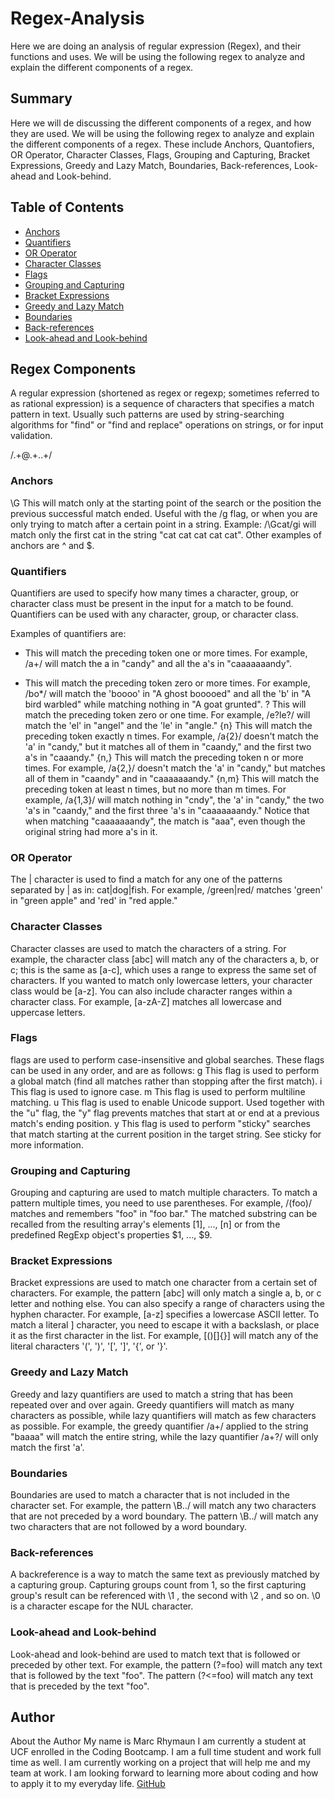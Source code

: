 # Regex-Analysis

Here we are doing an analysis of regular expression (Regex), and their functions and uses. We will be using the following regex to analyze and explain the different components of a regex.
## Summary

Here we will de discussing the different components of a regex, and how they are used. We will be using the following regex to analyze and explain the different components of a regex. These include Anchors, 
Quantofiers, OR Operator, Character Classes, Flags, Grouping and Capturing, Bracket Expressions, Greedy and Lazy Match, Boundaries, Back-references, Look-ahead and Look-behind.


## Table of Contents

- [Anchors](#anchors)
- [Quantifiers](#quantifiers)
- [OR Operator](#or-operator)
- [Character Classes](#character-classes)
- [Flags](#flags)
- [Grouping and Capturing](#grouping-and-capturing)
- [Bracket Expressions](#bracket-expressions)
- [Greedy and Lazy Match](#greedy-and-lazy-match)
- [Boundaries](#boundaries)
- [Back-references](#back-references)
- [Look-ahead and Look-behind](#look-ahead-and-look-behind)

## Regex Components
A regular expression (shortened as regex or regexp; sometimes referred to as rational expression) is a sequence of characters that specifies a match pattern in text. Usually such patterns are used by string-searching algorithms for "find" or "find and replace" operations on strings, or for input validation.

/.+@.+\..+/

### Anchors

 \G This will match only at the starting point of the search or the position the previous successful match ended. Useful with the /g flag, or when you are only trying to match after a certain point in a string.
 Example: /\Gcat/gi will match only the first cat in the string "cat cat cat cat cat".
 Other examples of anchors are ^ and $.


### Quantifiers
Quantifiers are used to specify how many times a character, group, or character class must be present in the input for a match to be found. Quantifiers can be used with any character, group, or character class.

Examples of quantifiers are:
 + This will match the preceding token one or more times. For example, /a+/ will match the a in "candy" and all the a's in "caaaaaaandy".
 * This will match the preceding token zero or more times. For example, /bo*/ will match the 'boooo' in "A ghost booooed" and all the 'b' in "A bird warbled" while matching nothing in "A goat grunted".
 ? This will match the preceding token zero or one time. For example, /e?le?/ will match the 'el' in "angel" and the 'le' in "angle."
 {n} This will match the preceding token exactly n times. For example, /a{2}/ doesn't match the 'a' in "candy," but it matches all of them in "caandy," and the first two a's in "caaandy."
 {n,} This will match the preceding token n or more times. For example, /a{2,}/ doesn't match the 'a' in "candy," but matches all of them in "caandy" and in "caaaaaaandy."
 {n,m} This will match the preceding token at least n times, but no more than m times. For example, /a{1,3}/ will match nothing in "cndy", the 'a' in "candy," the two 'a's in "caandy," and the first three 'a's in "caaaaaaandy." Notice that when matching "caaaaaaandy", the match is "aaa", even though the original string had more a's in it.


### OR Operator
The | character is used to find a match for any one of the patterns separated by | as in: cat|dog|fish. For example, /green|red/ matches 'green' in "green apple" and 'red' in "red apple."

### Character Classes
Character classes are used to match the characters of a string. For example, the character class [abc] will match any of the characters a, b, or c; this is the same as [a-c], which uses a range to express the same set of characters. If you wanted to match only lowercase letters, your character class would be [a-z]. You can also include character ranges within a character class. For example, [a-zA-Z] matches all lowercase and uppercase letters.

### Flags
flags are used to perform case-insensitive and global searches. These flags can be used in any order, and are as follows:
g This flag is used to perform a global match (find all matches rather than stopping after the first match).
i This flag is used to ignore case.
m This flag is used to perform multiline matching.
u This flag is used to enable Unicode support. Used together with the "u" flag, the "y" flag prevents matches that start at or end at a previous match's ending position.
y This flag is used to perform "sticky" searches that match starting at the current position in the target string. See sticky for more information.

### Grouping and Capturing
Grouping and capturing are used to match multiple characters. To match a pattern multiple times, you need to use parentheses. For example, /(foo)/ matches and remembers "foo" in "foo bar." The matched substring can be recalled from the resulting array's elements [1], ..., [n] or from the predefined RegExp object's properties $1, ..., $9.


### Bracket Expressions
Bracket expressions are used to match one character from a certain set of characters. For example, the pattern [abc] will only match a single a, b, or c letter and nothing else. You can also specify a range of characters using the hyphen character. For example, [a-z] specifies a lowercase ASCII letter. To match a literal ] character, you need to escape it with a backslash, or place it as the first character in the list. For example, [()[\]{}] will match any of the literal characters '(', ')', '[', ']', '{', or '}'.

### Greedy and Lazy Match
Greedy and lazy quantifiers are used to match a string that has been repeated over and over again. Greedy quantifiers will match as many characters as possible, while lazy quantifiers will match as few characters as possible. For example, the greedy quantifier /a+/ applied to the string "baaaa" will match the entire string, while the lazy quantifier /a+?/ will only match the first 'a'.

### Boundaries
Boundaries are used to match a character that is not included in the character set. For example, the pattern \B../ will match any two characters that are not preceded by a word boundary. The pattern \B../ will match any two characters that are not followed by a word boundary.

### Back-references
A backreference is a way to match the same text as previously matched by a capturing group. Capturing groups count from 1, so the first capturing group's result can be referenced with \1 , the second with \2 , and so on. \0 is a character escape for the NUL character.

### Look-ahead and Look-behind
Look-ahead and look-behind are used to match text that is followed or preceded by other text. For example, the pattern (?=foo) will match any text that is followed by the text "foo". The pattern (?<=foo) will match any text that is preceded by the text "foo".
## Author
About the Author 
My name is Marc Rhymaun I am currently a student at UCF enrolled in the Coding Bootcamp. I am a full time student and work full time as well. I am currently working on a project that will help me and my team at work. I am looking forward to learning more about coding and how to apply it to my everyday life.
[GitHub](https://github.com/Titan-MP)
